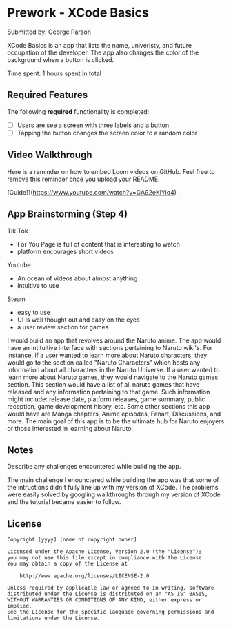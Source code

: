 # Prework - XCode Basics

Submitted by: George Parson

XCode Basics is an app that lists the name, univeristy, and future occupation of the developer. The app also changes the color of the background when a button is clicked.

Time spent: 1 hours spent in total

## Required Features

The following **required** functionality is completed:

- [ ] Users are see a screen with three labels and a button
- [ ] Tapping the button changes the screen color to a random color
 
## Video Walkthrough

Here is a reminder on how to embed Loom videos on GitHub. Feel free to remove this reminder once you upload your README. 

[Guide]](https://www.youtube.com/watch?v=GA92eKlYio4) .

## App Brainstorming (Step 4)

Tik Tok
 - For You Page is full of content that is interesting to watch
 - platform encourages short videos

Youtube
- An ocean of videos about almost anything
- intuitive to use

Steam
- easy to use
- UI is well thought out and easy on the eyes
- a user review section for games

I would build an app that revolves around the Naruto anime. The app would have an intituitive interface with sections pertaining to Naruto wiki's. For instance, if a user wanted to learn more about Naruto characters, they would go to the section called "Naruto Characters" which hosts any information about all characters in the Naruto Universe. If a user wanted to learn more about Naruto games, they would navigate to the Naruto games section. This section would have a list of all naruto games that have released and any information pertaining to that game. Such information might include: release date, platform releases, game summary, public reception, game development hisory, etc. Some other sections this app would have are Manga chapters, Anime episodes, Fanart, Discussions, and more. The main goal of this app is to be the ultimate hub for Naruto enjoyers or those interested in learning about Naruto. 


## Notes

Describe any challenges encountered while building the app.

The main challenge I enounctered while building the app was that some of the intructions didn't fully line up with my version of XCode. The problems were easily solved by googling walkthroughs through my version of XCode and the tutorial became easier to follow.

## License

    Copyright [yyyy] [name of copyright owner]

    Licensed under the Apache License, Version 2.0 (the "License");
    you may not use this file except in compliance with the License.
    You may obtain a copy of the License at

        http://www.apache.org/licenses/LICENSE-2.0

    Unless required by applicable law or agreed to in writing, software
    distributed under the License is distributed on an "AS IS" BASIS,
    WITHOUT WARRANTIES OR CONDITIONS OF ANY KIND, either express or implied.
    See the License for the specific language governing permissions and
    limitations under the License.
